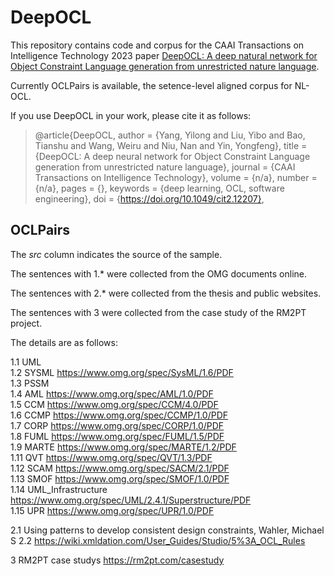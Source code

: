 # DeepOCL

This repository contains code and corpus for the CAAI Transactions on Intelligence Technology 2023 paper [DeepOCL: A deep natural network for Object Constraint Language generation from unrestricted nature language](http://doi.org/10.1049/cit2.12207).

Currently OCLPairs is available, the setence-level aligned corpus for NL-OCL.

If you use DeepOCL in your work, please cite it as follows:

>@article{DeepOCL,
>author = {Yang, Yilong and Liu, Yibo and Bao, Tianshu and Wang, Weiru and Niu, Nan and Yin, Yongfeng},
>title = {DeepOCL: A deep neural network for Object Constraint Language generation from unrestricted nature language},
>journal = {CAAI Transactions on Intelligence Technology},
>volume = {n/a},
>number = {n/a},
>pages = {},
>keywords = {deep learning, OCL, software engineering},
>doi = {https://doi.org/10.1049/cit2.12207},

## OCLPairs

The *src* column indicates the source of the sample.

The sentences with 1.* were collected from the OMG documents online.

The sentences with 2.* were collected from the thesis and public websites.

The sentences with 3 were collected from the case study of the RM2PT project.

The details are as follows:

1.1 UML  
1.2 SYSML https://www.omg.org/spec/SysML/1.6/PDF  
1.3 PSSM  
1.4 AML https://www.omg.org/spec/AML/1.0/PDF  
1.5 CCM https://www.omg.org/spec/CCM/4.0/PDF  
1.6 CCMP https://www.omg.org/spec/CCMP/1.0/PDF  
1.7 CORP https://www.omg.org/spec/CORP/1.0/PDF  
1.8 FUML https://www.omg.org/spec/FUML/1.5/PDF  
1.9 MARTE https://www.omg.org/spec/MARTE/1.2/PDF  
1.11 QVT https://www.omg.org/spec/QVT/1.3/PDF  
1.12 SCAM  https://www.omg.org/spec/SACM/2.1/PDF   
1.13 SMOF https://www.omg.org/spec/SMOF/1.0/PDF   
1.14 UML_Infrastructure https://www.omg.org/spec/UML/2.4.1/Superstructure/PDF   
1.15 UPR https://www.omg.org/spec/UPR/1.0/PDF      

2.1 Using patterns to develop consistent design constraints, Wahler, Michael S
2.2 https://wiki.xmldation.com/User_Guides/Studio/5%3A_OCL_Rules

3 RM2PT case studys  https://rm2pt.com/casestudy

